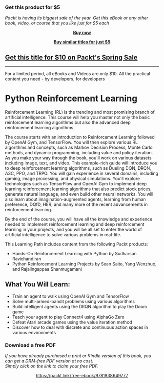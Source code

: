 
### Get this product for $5

<i>Packt is having its biggest sale of the year. Get this eBook or any other book, video, or course that you like just for $5 each</i>


<b><p align='center'>[Buy now](https://packt.link/9781838649777)</p></b>


<b><p align='center'>[Buy similar titles for just $5](https://subscription.packtpub.com/search)</p></b>


## [Get this title for $10 on Packt's Spring Sale](https://www.packt.com/C14163?utm_source=github&utm_medium=packt-github-repo&utm_campaign=spring_10_dollar_2022)
-----
For a limited period, all eBooks and Videos are only $10. All the practical content you need \- by developers, for developers

# Python Reinforcement Learning

Reinforcement Learning (RL) is the trending and most promising branch of artificial intelligence. This course will help you master not only the basic reinforcement learning algorithms but also the advanced deep reinforcement learning algorithms.

The course starts with an introduction to Reinforcement Learning followed by OpenAI Gym, and TensorFlow. You will then explore various RL algorithms and concepts, such as Markov Decision Process, Monte Carlo methods, and dynamic programming, including value and policy iteration. As you make your way through the book, you'll work on various datasets including image, text, and video. This example-rich guide will introduce you to deep reinforcement learning algorithms, such as Dueling DQN, DRQN, A3C, PPO, and TRPO. You will gain experience in several domains, including gaming, image processing, and physical simulations. You'll explore technologies such as TensorFlow and OpenAI Gym to implement deep learning reinforcement learning algorithms that also predict stock prices, generate natural language, and even build other neural networks. You will also learn about imagination-augmented agents, learning from human preference, DQfD, HER, and many more of the recent advancements in reinforcement learning.

By the end of the course, you will have all the knowledge and experience needed to implement reinforcement learning and deep reinforcement learning in your projects, and you will be all set to enter the world of artificial intelligence to solve various problems in real-life.

This Learning Path includes content from the following Packt products:
* Hands-On Reinforcement Learning with Python by Sudharsan Ravichandiran
* Python Reinforcement Learning Projects by Sean Saito, Yang Wenzhuo, and Rajalingappaa Shanmugamani

## What You Will Learn:
* Train an agent to walk using OpenAI Gym and TensorFlow
* Solve multi-armed-bandit problems using various algorithms
* Build intelligent agents using the DRQN algorithm to play the Doom game
* Teach your agent to play Connect4 using AlphaGo Zero
* Defeat Atari arcade games using the value iteration method
* Discover how to deal with discrete and continuous action spaces in various environments

### Download a free PDF

 <i>If you have already purchased a print or Kindle version of this book, you can get a DRM-free PDF version at no cost.<br>Simply click on the link to claim your free PDF.</i>
<p align="center"> <a href="https://packt.link/free-ebook/9781838649777">https://packt.link/free-ebook/9781838649777 </a> </p>